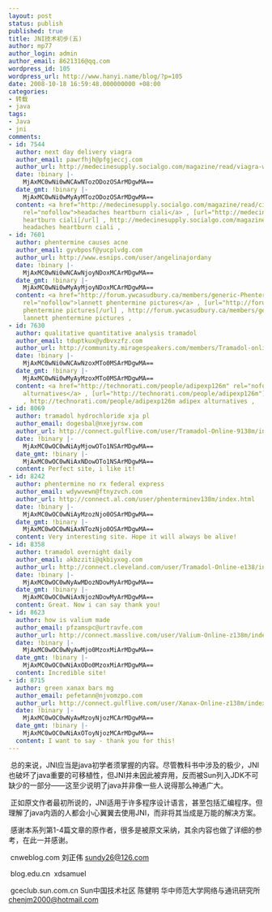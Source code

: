 ```yaml
---
layout: post
status: publish
published: true
title: JNI技术初步(五)
author: mp77
author_login: admin
author_email: 8621316@qq.com
wordpress_id: 105
wordpress_url: http://www.hanyi.name/blog/?p=105
date: 2008-10-18 16:59:48.000000000 +08:00
categories:
- 转载
- java
tags:
- Java
- jni
comments:
- id: 7544
  author: next day delivery viagra
  author_email: pawrfhjh@pfgjeccj.com
  author_url: http://medecinesupply.socialgo.com/magazine/read/viagra-with-no-prescription_14.html
  date: !binary |-
    MjAxMC0wNi0wNCAwNTozODozOSArMDgwMA==
  date_gmt: !binary |-
    MjAxMC0wNi0wMyAyMTozODozOSArMDgwMA==
  content: <a href="http://medecinesupply.socialgo.com/magazine/read/cialis-without-rx_15.html"
    rel="nofollow">headaches heartburn ciali</a> , [url="http://medecinesupply.socialgo.com/magazine/read/cialis-without-rx_15.html"]headaches
    heartburn ciali[/url] , http://medecinesupply.socialgo.com/magazine/read/cialis-without-rx_15.html
    headaches heartburn ciali ,
- id: 7601
  author: phentermine causes acne
  author_email: gyvbposf@yucplvdg.com
  author_url: http://www.esnips.com/user/angelinajordany
  date: !binary |-
    MjAxMC0wNi0wNCAwNjoyNDoxMCArMDgwMA==
  date_gmt: !binary |-
    MjAxMC0wNi0wMyAyMjoyNDoxMCArMDgwMA==
  content: <a href="http://forum.ywcasudbury.ca/members/generic-Phentermine.aspx"
    rel="nofollow">lannett phentermine pictures</a> , [url="http://forum.ywcasudbury.ca/members/generic-Phentermine.aspx"]lannett
    phentermine pictures[/url] , http://forum.ywcasudbury.ca/members/generic-Phentermine.aspx
    lannett phentermine pictures ,
- id: 7630
  author: qualitative quantitative analysis tramadol
  author_email: tduptkux@ydbvxzfz.com
  author_url: http://community.miragespeakers.com/members/Tramadol-online-without-prescription.aspx
  date: !binary |-
    MjAxMC0wNi0wNCAwNzoxMTo0MSArMDgwMA==
  date_gmt: !binary |-
    MjAxMC0wNi0wMyAyMzoxMTo0MSArMDgwMA==
  content: <a href="http://technorati.com/people/adipexp126m" rel="nofollow">adipex
    alturnatives</a> , [url="http://technorati.com/people/adipexp126m"]adipex alturnatives[/url]
    , http://technorati.com/people/adipexp126m adipex alturnatives ,
- id: 8069
  author: tramadol hydrochloride xja pl
  author_email: dogesbal@nxejyrsw.com
  author_url: http://connect.gulflive.com/user/Tramadol-Online-9138m/index.html
  date: !binary |-
    MjAxMC0wOC0wNiAyMjowOTo1NSArMDgwMA==
  date_gmt: !binary |-
    MjAxMC0wOC0wNiAxNDowOTo1NSArMDgwMA==
  content: Perfect site, i like it!
- id: 8242
  author: phentermine no rx federal express
  author_email: wdywvewn@ftnyzvch.com
  author_url: http://connect.al.com/user/phenterminev138m/index.html
  date: !binary |-
    MjAxMC0wOC0wNiAyMzozNjo0OSArMDgwMA==
  date_gmt: !binary |-
    MjAxMC0wOC0wNiAxNTozNjo0OSArMDgwMA==
  content: Very interesting site. Hope it will always be alive!
- id: 8358
  author: tramadol overnight daily
  author_email: akbzziti@qkbiyxog.com
  author_url: http://connect.cleveland.com/user/Tramadol-Online-e138/index.html
  date: !binary |-
    MjAxMC0wOC0wNyAwMDozNDowMyArMDgwMA==
  date_gmt: !binary |-
    MjAxMC0wOC0wNiAxNjozNDowMyArMDgwMA==
  content: Great. Now i can say thank you!
- id: 8623
  author: how is valium made
  author_email: pfzamspc@urtravfe.com
  author_url: http://connect.masslive.com/user/Valium-Online-z138m/index.html
  date: !binary |-
    MjAxMC0wOC0wNyAwMjo0MzoxMiArMDgwMA==
  date_gmt: !binary |-
    MjAxMC0wOC0wNiAxODo0MzoxMiArMDgwMA==
  content: Incredible site!
- id: 8715
  author: green xanax bars mg
  author_email: pefetann@njvomzpo.com
  author_url: http://connect.gulflive.com/user/Xanax-Online-z138m/index.html
  date: !binary |-
    MjAxMC0wOC0wNyAwMzoyNjozMCArMDgwMA==
  date_gmt: !binary |-
    MjAxMC0wOC0wNiAxOToyNjozMCArMDgwMA==
  content: I want to say - thank you for this!
---
```

 总的来说，JNI应当是java初学者须掌握的内容。尽管教科书中涉及的极少，JNI也破坏了java重要的可移植性，但JNI并未因此被弃用，反而被Sun列入JDK不可缺少的一部分——这至少说明了java并非像一些人说得那么神通广大。

 正如原文作者最初所说的，JNI适用于许多程序设计语言，甚至包括汇编程序。但理解了java内涵的人都会小心翼翼去使用JNI，而非将其当成是万能的解决方案。

 感谢本系列第1-4篇文章的原作者，很多是被原文采纳，其余内容也做了详细的参考，在此一并感谢。

 cnweblog.com <span style="color: #000000;">刘正伟 </span><span style="color: #000000;">sundy26@126.com</span>

 blog.edu.cn  <span class="style3">xdsamuel</span>

<span class="style3"> gceclub.sun.com.cn Sun中国技术社区 陈健明 华中师范大学网络与通讯研究所 <span style="color: #000000;">chenjm2000@hotmail.com</span></span>
